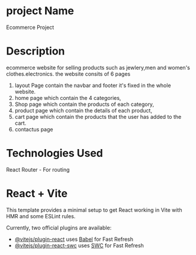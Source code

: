 # project Name
Ecommerce Project
# Description
ecommerce website for selling products such as jewlery,men and women's clothes.electronics.
the website consits of 6 pages 
1. layout Page contain the navbar and footer it's fixed in the whole website.
2. home page which contain the 4 categories,
3. Shop page which contain the products of each category,
4. product page which contain the details of each product,
5. cart page which contain the products that the user has added to the cart.
6. contactus page 

# Technologies Used
React Router - For routing
# React + Vite

This template provides a minimal setup to get React working in Vite with HMR and some ESLint rules.

Currently, two official plugins are available:

- [@vitejs/plugin-react](https://github.com/vitejs/vite-plugin-react/blob/main/packages/plugin-react/README.md) uses [Babel](https://babeljs.io/) for Fast Refresh
- [@vitejs/plugin-react-swc](https://github.com/vitejs/vite-plugin-react-swc) uses [SWC](https://swc.rs/) for Fast Refresh
